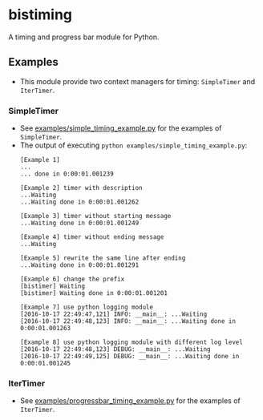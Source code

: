 # bistiming
A timing and progress bar module for Python.

## Examples
- This module provide two context managers for timing: `SimpleTimer` and `IterTimer`.

### SimpleTimer
- See [examples/simple_timing_example.py](examples/simple_timing_example.py) for the examples of `SimpleTimer`.
- The output of executing `python examples/simple_timing_example.py`:
  ```
  [Example 1]
  ...
  ... done in 0:00:01.001239

  [Example 2] timer with description
  ...Waiting
  ...Waiting done in 0:00:01.001262

  [Example 3] timer without starting message
  ...Waiting done in 0:00:01.001249

  [Example 4] timer without ending message
  ...Waiting

  [Example 5] rewrite the same line after ending
  ...Waiting done in 0:00:01.001291

  [Example 6] change the prefix
  [bistimer] Waiting
  [bistimer] Waiting done in 0:00:01.001201

  [Example 7] use python logging module
  [2016-10-17 22:49:47,121] INFO: __main__: ...Waiting
  [2016-10-17 22:49:48,123] INFO: __main__: ...Waiting done in 0:00:01.001263

  [Example 8] use python logging module with different log level
  [2016-10-17 22:49:48,123] DEBUG: __main__: ...Waiting
  [2016-10-17 22:49:49,125] DEBUG: __main__: ...Waiting done in 0:00:01.001245
  ```

### IterTimer
- See [examples/progressbar_timing_example.py](examples/progressbar_timing_example.py) for the examples of `IterTimer`.
